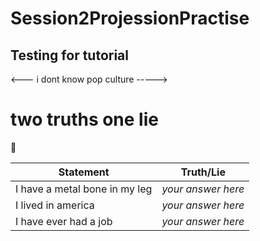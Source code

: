 # Session2ProjessionPractise

## Testing for tutorial 

<--- i dont know pop culture ----->


# two truths one lie

:blowfish:	

Statement | Truth/Lie
------------ | -------------
I have a metal bone in my leg | *your answer here*
I lived in america | *your answer here*
I have ever had a job | *your answer here*
